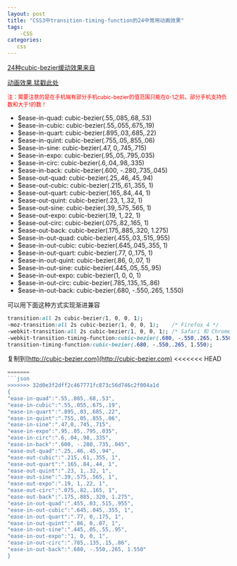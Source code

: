 ```yaml
---
layout: post
title: "CSS3中transition-timing-function的24中常用动画效果"
tags:
    -CSS
categories:
   css
---
```


[24种cubic-bezier缓动效果来自](https://github.com/modeset/underoos/blob/e44607a67052840479af09cb678815fa551bc1ce/app/assets/stylesheets/mixins/_timing-equations.sass)

[动画效果,猛戳此处](http://underoos.modeset.com/styles.html#mixins-timing-equations)

<p style="color:red;font-size:12px;">注：需要注意的是在手机端有部分手机cubic-bezier的值范围只能在0-1之前。部分手机支持负数和大于1的数！</p>

- $ease-in-quad: cubic-bezier(.55,.085,.68,.53)
- $ease-in-cubic: cubic-bezier(.55,.055,.675,.19)
- $ease-in-quart: cubic-bezier(.895,.03,.685,.22)
- $ease-in-quint: cubic-bezier(.755,.05,.855,.06)
- $ease-in-sine: cubic-bezier(.47, 0,.745,.715)
- $ease-in-expo: cubic-bezier(.95,.05,.795,.035)
- $ease-in-circ: cubic-bezier(.6,.04,.98,.335)
- $ease-in-back: cubic-bezier(.600, -.280,.735,.045)
- $ease-out-quad: cubic-bezier(.25,.46,.45,.94)
- $ease-out-cubic: cubic-bezier(.215,.61,.355, 1)
- $ease-out-quart: cubic-bezier(.165,.84,.44, 1)
- $ease-out-quint: cubic-bezier(.23, 1,.32, 1)
- $ease-out-sine: cubic-bezier(.39,.575,.565, 1)
- $ease-out-expo: cubic-bezier(.19, 1,.22, 1)
- $ease-out-circ: cubic-bezier(.075,.82,.165, 1)
- $ease-out-back: cubic-bezier(.175,.885,.320, 1.275)
- $ease-in-out-quad: cubic-bezier(.455,.03,.515,.955)
- $ease-in-out-cubic: cubic-bezier(.645,.045,.355, 1)
- $ease-in-out-quart: cubic-bezier(.77, 0,.175, 1)
- $ease-in-out-quint: cubic-bezier(.86, 0,.07, 1)
- $ease-in-out-sine: cubic-bezier(.445,.05,.55,.95)
- $ease-in-out-expo: cubic-bezier(1, 0, 0, 1)
- $ease-in-out-circ: cubic-bezier(.785,.135,.15,.86)
- $ease-in-out-back: cubic-bezier(.680, -.550,.265, 1.550)

可以用下面这种方式实现渐进兼容

```css
transition:all 2s cubic-bezier(1, 0, 0, 1);
-moz-transition:all 2s cubic-bezier(1, 0, 0, 1);	/* Firefox 4 */
-webkit-transition:all 2s cubic-bezier(1, 0, 0, 1);	/* Safari 和 Chrome */
-webkit-transition-timing-function:cubic-bezier(.680, -.550,.265, 1.550);/*单独写可以实现渐进兼容*/
transition-timing-function:cubic-bezier(.680, -.550,.265, 1.550);
```

复制到[http://cubic-bezier.com](http://cubic-bezier.com)
<<<<<<< HEAD
```javascript
=======
```json
>>>>>>> 32d0e3f2dff2c467771fc873c56d746c2f004a1d
{
"ease-in-quad":".55,.085,.68,.53",
"ease-in-cubic":".55,.055,.675,.19",
"ease-in-quart":".895,.03,.685,.22",
"ease-in-quint":".755,.05,.855,.06",
"ease-in-sine":".47,0,.745,.715",
"ease-in-expo":".95,.05,.795,.035",
"ease-in-circ":".6,.04,.98,.335",
"ease-in-back":".600, -.280,.735,.045",
"ease-out-quad":".25,.46,.45,.94",
"ease-out-cubic":".215,.61,.355, 1",
"ease-out-quart":".165,.84,.44, 1",
"ease-out-quint":".23, 1,.32, 1",
"ease-out-sine":".39,.575,.565, 1",
"ease-out-expo":".19, 1,.22, 1",
"ease-out-circ":".075,.82,.165, 1",
"ease-out-back":".175,.885,.320, 1.275",
"ease-in-out-quad":".455,.03,.515,.955",
"ease-in-out-cubic":".645,.045,.355, 1",
"ease-in-out-quart":".77, 0,.175, 1",
"ease-in-out-quint":".86, 0,.07, 1",
"ease-in-out-sine":".445,.05,.55,.95",
"ease-in-out-expo":"1, 0, 0, 1",
"ease-in-out-circ":".785,.135,.15,.86",
"ease-in-out-back":".680, -.550,.265, 1.550"
}
```
